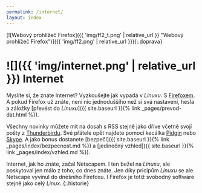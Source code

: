 ```yaml
---
permalink: /internet/
layout: index
---
```

[![Webový prohlížeč Firefox]({{ 'img/ff2_t.png' | relative_url }} "Webový prohlížeč Firefox")]({{ 'img/ff2.png' | relative_url }}){:.doprava}

# ![]({{ 'img/internet.png' | relative_url }}) Internet

Myslíte si, že znáte Internet? Vyzkoušejte jak vypadá v *Linuxu*. S [Firefoxem](http://www.mozilla.cz/produkty/firefox/). A pokud Firefox už znáte, není nic jednoduššího než si svá nastavení, hesla a záložky [převést do *Linuxu*]({{ site.baseurl }}{% link _pages/prevod-dat.html %}).

Všechny novinky můžete mít na dosah s RSS stejně jako dříve včetně svojí pošty z [Thunderbirdu](http://www.mozilla.cz/produkty/thunderbird). Své přátele opět najdete pomocí kecálka [Pidgin](http://www.pidgin.im/) nebo [Skype](http://skype.com/intl/en/download/skype/linux/). A jako bonus dostanete [bezpečí]({{ site.baseurl }}{% link _pages/index/bezpecnost.md %}) a [jedinečný vzhled]({{ site.baseurl }}{% link _pages/index/vzhled.md %}).

Internet, jak ho znáte, začal Netscapem. I ten bežel na *Linuxu*, ale poskytoval jen málo z toho, co dnes znáte. Jen díky pricipům *Linuxu* se ale Netscape vyvinul do dnešního Firefoxu. I Firefox je totiž svobodný software stejně jako celý *Linux*.
{:.historie}
